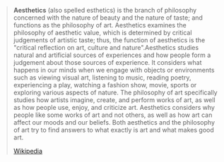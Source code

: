> **Aesthetics** (also spelled esthetics) is the branch of philosophy concerned with the nature of beauty and the nature of taste; and functions as the philosophy of art. Aesthetics examines the philosophy of aesthetic value, which is determined by critical judgements of artistic taste; thus, the function of aesthetics is the "critical reflection on art, culture and nature".Aesthetics studies natural and artificial sources of experiences and how people form a judgement about those sources of experience. It considers what happens in our minds when we engage with objects or environments such as viewing visual art, listening to music, reading poetry, experiencing a play, watching a fashion show, movie, sports or exploring various aspects of nature. The philosophy of art specifically studies how artists imagine, create, and perform works of art, as well as how people use, enjoy, and criticize art. Aesthetics considers why people like some works of art and not others, as well as how art can affect our moods and our beliefs. Both aesthetics and the philosophy of art try to find answers to what exactly is art and what makes good art.
>
> [Wikipedia](https://en.wikipedia.org/wiki/Aesthetics)